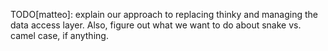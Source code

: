 TODO[matteo]: explain our approach to replacing thinky and managing the data access layer.
Also, figure out what we want to do about snake vs. camel case, if anything.
